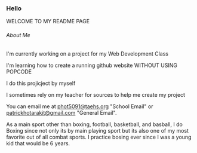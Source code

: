 ### Hello
WELCOME TO MY README PAGE
###### About Me
I'm currently working on a project for my Web Development Class

 I'm learning how to create a running github website WITHOUT USING POPCODE
 
 I do this projicject by myself
 
 I sometimes rely on my teacher for sources to help me create my project 
 
 You can email me at phot5091@taehs.org "School Email" or patrickhotarakit@gmail.com "General Email".
 
As a main sport other than boxing, football, basketball, and basball, I do Boxing since not only its by main playing sport but its also one of my most favorite out of all combat sports. I practice bosing ever since I was a young kid that would be 6 years. 

<!--
**hotarakit/hotarakit** is a ✨ _special_ ✨ repository because its `README.md` (this file) appears on your GitHub profile.


I'm currently working on a project for my Web Development Class
 How to create a running github website WITHOUT USING POPCODE
 I do this projicject by myself
 I sometimes rely on my teacher for sources to help me create my project 
 You can email me at phot5091@taehs.org "School Email" or patrickhotarakit@gmail.com "General Email".
⚡ As a main sport other than boxing, football, basketball, and basball, I do Boxing since not only its by main playing sport but its also one of my most favorite out of all combat sports. I practice bosing ever since I was a young kid that would be 6 years. 
-->
